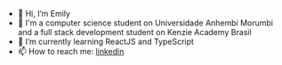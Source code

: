 - 👋 Hi, I’m Emily
- 👀 I'm a computer science student on Universidade Anhembi Morumbi and a full stack development student on Kenzie Academy Brasil
- 🌱 I’m currently learning ReactJS and TypeScript
- 📫 How to reach me: 
    <a href="https://www.linkedin.com/in/emilypregolao/" target="_blank">linkedin</a>
   

